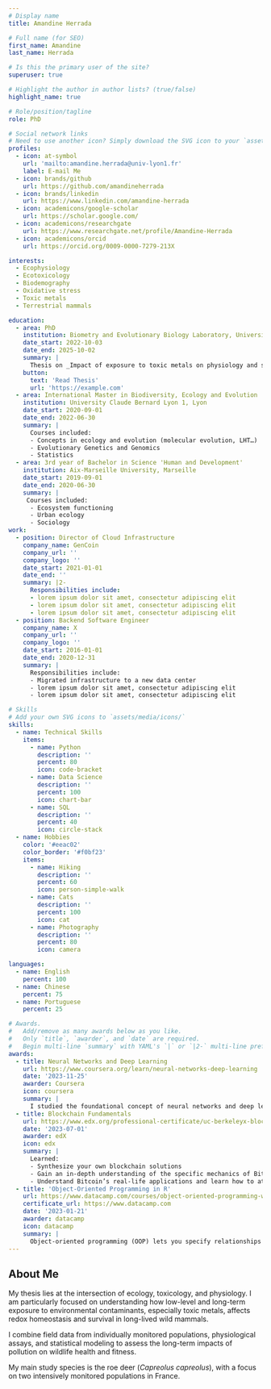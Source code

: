 ```yaml
---
# Display name
title: Amandine Herrada

# Full name (for SEO)
first_name: Amandine
last_name: Herrada

# Is this the primary user of the site?
superuser: true

# Highlight the author in author lists? (true/false)
highlight_name: true

# Role/position/tagline
role: PhD

# Social network links
# Need to use another icon? Simply download the SVG icon to your `assets/media/icons/` folder.
profiles:
  - icon: at-symbol
    url: 'mailto:amandine.herrada@univ-lyon1.fr'
    label: E-mail Me
  - icon: brands/github
    url: https://github.com/amandineherrada
  - icon: brands/linkedin
    url: https://www.linkedin.com/amandine-herrada
  - icon: academicons/google-scholar
    url: https://scholar.google.com/
  - icon: academicons/researchgate
    url: https://www.researchgate.net/profile/Amandine-Herrada
  - icon: academicons/orcid
    url: https://orcid.org/0009-0000-7279-213X

interests:
  - Ecophysiology
  - Ecotoxicology
  - Biodemography
  - Oxidative stress
  - Toxic metals
  - Terrestrial mammals

education:
  - area: PhD
    institution: Biometry and Evolutionary Biology Laboratory, University Claude Bernard Lyon 1, Lyon
    date_start: 2022-10-03
    date_end: 2025-10-02
    summary: |
      Thesis on _Impact of exposure to toxic metals on physiology and survival in a long-lived mammal, the roe deer_. Supervised by [Dr Pauline Vuarin](https://www.researchgate.net/profile/Pauline-Vuarin) and [Dr Jean-Michel Gaillard](https://www.researchgate.net/profile/Jean-Michel-Gaillard).
    button:
      text: 'Read Thesis'
      url: 'https://example.com'
  - area: International Master in Biodiversity, Ecology and Evolution
    institution: University Claude Bernard Lyon 1, Lyon
    date_start: 2020-09-01
    date_end: 2022-06-30
    summary: |
      Courses included:
      - Concepts in ecology and evolution (molecular evolution, LHT…)
      - Evolutionary Genetics and Genomics
      - Statistics
  - area: 3rd year of Bachelor in Science 'Human and Development'
    institution: Aix-Marseille University, Marseille
    date_start: 2019-09-01
    date_end: 2020-06-30
    summary: |
     Courses included:
      - Ecosystem functioning
      - Urban ecology
      - Sociology
work:
  - position: Director of Cloud Infrastructure
    company_name: GenCoin
    company_url: ''
    company_logo: ''
    date_start: 2021-01-01
    date_end: ''
    summary: |2-
      Responsibilities include:
      - lorem ipsum dolor sit amet, consectetur adipiscing elit
      - lorem ipsum dolor sit amet, consectetur adipiscing elit
      - lorem ipsum dolor sit amet, consectetur adipiscing elit
  - position: Backend Software Engineer
    company_name: X
    company_url: ''
    company_logo: ''
    date_start: 2016-01-01
    date_end: 2020-12-31
    summary: |
      Responsibilities include:
      - Migrated infrastructure to a new data center
      - lorem ipsum dolor sit amet, consectetur adipiscing elit
      - lorem ipsum dolor sit amet, consectetur adipiscing elit

# Skills
# Add your own SVG icons to `assets/media/icons/`
skills:
  - name: Technical Skills
    items:
      - name: Python
        description: ''
        percent: 80
        icon: code-bracket
      - name: Data Science
        description: ''
        percent: 100
        icon: chart-bar
      - name: SQL
        description: ''
        percent: 40
        icon: circle-stack
  - name: Hobbies
    color: '#eeac02'
    color_border: '#f0bf23'
    items:
      - name: Hiking
        description: ''
        percent: 60
        icon: person-simple-walk
      - name: Cats
        description: ''
        percent: 100
        icon: cat
      - name: Photography
        description: ''
        percent: 80
        icon: camera

languages:
  - name: English
    percent: 100
  - name: Chinese
    percent: 75
  - name: Portuguese
    percent: 25

# Awards.
#   Add/remove as many awards below as you like.
#   Only `title`, `awarder`, and `date` are required.
#   Begin multi-line `summary` with YAML's `|` or `|2-` multi-line prefix and indent 2 spaces below.
awards:
  - title: Neural Networks and Deep Learning
    url: https://www.coursera.org/learn/neural-networks-deep-learning
    date: '2023-11-25'
    awarder: Coursera
    icon: coursera
    summary: |
      I studied the foundational concept of neural networks and deep learning. By the end, I was familiar with the significant technological trends driving the rise of deep learning; build, train, and apply fully connected deep neural networks; implement efficient (vectorized) neural networks; identify key parameters in a neural network’s architecture; and apply deep learning to your own applications.
  - title: Blockchain Fundamentals
    url: https://www.edx.org/professional-certificate/uc-berkeleyx-blockchain-fundamentals
    date: '2023-07-01'
    awarder: edX
    icon: edx
    summary: |
      Learned:
      - Synthesize your own blockchain solutions
      - Gain an in-depth understanding of the specific mechanics of Bitcoin
      - Understand Bitcoin’s real-life applications and learn how to attack and destroy Bitcoin, Ethereum, smart contracts and Dapps, and alternatives to Bitcoin’s Proof-of-Work consensus algorithm
  - title: 'Object-Oriented Programming in R'
    url: https://www.datacamp.com/courses/object-oriented-programming-with-s3-and-r6-in-r
    certificate_url: https://www.datacamp.com
    date: '2023-01-21'
    awarder: datacamp
    icon: datacamp
    summary: |
      Object-oriented programming (OOP) lets you specify relationships between functions and the objects that they can act on, helping you manage complexity in your code. This is an intermediate level course, providing an introduction to OOP, using the S3 and R6 systems. S3 is a great day-to-day R programming tool that simplifies some of the functions that you write. R6 is especially useful for industry-specific analyses, working with web APIs, and building GUIs.
---
```


## About Me

My thesis lies at the intersection of ecology, toxicology, and physiology. I am particularly focused on understanding how low-level and long-term exposure to environmental contaminants, especially toxic metals, affects redox homeostasis and survival in long-lived wild mammals.

I combine field data from individually monitored populations, physiological assays, and statistical modeling to assess the long-term impacts of pollution on wildlife health and fitness.

My main study species is the roe deer (*Capreolus capreolus*), with a focus on two intensively monitored populations in France.